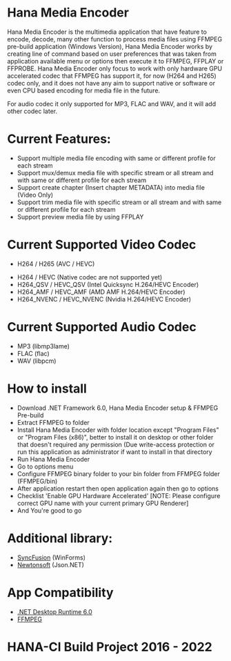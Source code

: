 # Hana Media Encoder 
Hana Media Encoder is the multimedia application that have feature to encode, decode, many other function to process media files using FFMPEG pre-build application (Windows Version),
Hana Media Encoder works by creating line of command based on user preferences that was taken from application available menu or options then execute it to FFMPEG, FFPLAY or FFPROBE.
Hana Media Encoder only focus to work with only hardware GPU accelerated codec that FFMPEG has support it, for now (H264 and H265) codec only, and it does not have any aim to support
native or software or even CPU based encoding for media file in the future.

For audio codec it only supported for MP3, FLAC and WAV, and it will add other codec later.

# Current Features:
* Support multiple media file encoding with same or different profile for each stream
* Support mux/demux media file with specific stream or all stream and with same or different profile for each stream
* Support create chapter (Insert chapter METADATA) into media file (Video Only)
* Support trim media file with specific stream or all stream and with same or different profile for each stream
* Support preview media file by using FFPLAY

# Current Supported Video Codec
- H264 / H265 (AVC / HEVC)
* H264 / HEVC (Native codec are not supported yet)
* H264_QSV / HEVC_QSV (Intel Quicksync H.264/HEVC Encoder)
* H264_AMF / HEVC_AMF (AMD AMF H.264/HEVC Encoder)
* H264_NVENC / HEVC_NVENC (Nvidia H.264/HEVC Encoder)

# Current Supported Audio Codec
* MP3 (libmp3lame)
* FLAC (flac)
* WAV (libpcm)

# How to install
* Download .NET Framework 6.0, Hana Media Encoder setup & FFMPEG Pre-build
* Extract FFMPEG to folder
* Install Hana Media Encoder with folder location except "Program Files" or "Program Files (x86)", better to install it on desktop or other folder that doesn't required any permission (Due write-access protection or run this application as administrator if want to install in that directory
* Run Hana Media Encoder
* Go to options menu
* Configure FFMPEG binary folder to your bin folder from FFMPEG folder (FFMPEG/bin)
* After application restart then open application again then go to options
* Checklist 'Enable GPU Hardware Accelerated' [NOTE: Please configure correct GPU name with your current primary GPU Renderer]
* And You're good to go

# Additional library:
- [SyncFusion](https://www.syncfusion.com/) (WinForms)
- [Newtonsoft](https://www.newtonsoft.com/json) (Json.NET)

# App Compatibility
- [.NET Desktop Runtime 6.0](https://dotnet.microsoft.com/en-us/download/dotnet/6.0)
- [FFMPEG](https://www.gyan.dev/ffmpeg/builds/)

# HANA-CI Build Project 2016 - 2022